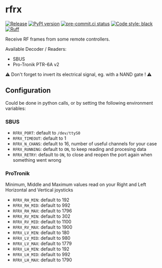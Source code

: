 # rfrx

[![Release](https://github.com/nim65s/rfrx/actions/workflows/release.yml/badge.svg)](https://github.com/nim65s/rfrx/actions/workflows/release.yml)
[![PyPI version](https://badge.fury.io/py/rfrx.svg)](https://pypi.org/project/rfrx)
[![pre-commit.ci status](https://results.pre-commit.ci/badge/github/nim65s/rfrx/master.svg)](https://results.pre-commit.ci/latest/github/nim65s/rfrx/master)
[![Code style: black](https://img.shields.io/badge/code%20style-black-000000.svg)](https://github.com/psf/black)
[![Ruff](https://img.shields.io/endpoint?url=https://raw.githubusercontent.com/charliermarsh/ruff/main/assets/badge/v1.json)](https://github.com/charliermarsh/ruff)

Receive RF frames from some remote controllers.

Available Decoder / Readers:
- SBUS
- Pro-Tronik PTR-6A v2

:warning: Don't forget to invert its electrical signal, eg. with a NAND gate ! :warning:

## Configuration

Could be done in python calls, or by setting the following environment variables:

### SBUS

- `RFRX_PORT`: default to `/dev/ttyS0`
- `RFRX_TIMEOUT`: default to 1
- `RFRX_N_CHANS`: default to 16, number of useful channels for your case
- `RFRX_RUNNING`: default to `ON`, to keep reading and procesing data
- `RFRX_RETRY`: default to `ON`, to close and reopen the port again when something went wrong

### ProTronik

Minimum, Middle and Maximum values read on your Right and Left Horizontal and Vertical joysticks

- `RFRX_RH_MIN`: default to 192
- `RFRX_RH_MID`: default to 992
- `RFRX_RH_MAX`: default to 1796
- `RFRX_RV_MIN`: default to 302
- `RFRX_RV_MID`: default to 1100
- `RFRX_RV_MAX`: default to 1900
- `RFRX_LV_MIN`: default to 180
- `RFRX_LV_MID`: default to 980
- `RFRX_LV_MAX`: default to 1779
- `RFRX_LH_MIN`: default to 192
- `RFRX_LH_MID`: default to 992
- `RFRX_LH_MAX`: default to 1790
